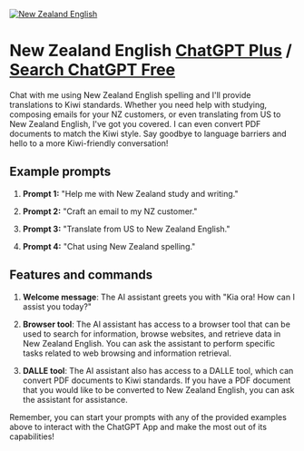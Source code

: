 
[![New Zealand English](https://files.oaiusercontent.com/file-4HhPr3P4MB0SQdUugTw6KoFC?se=2123-10-17T13%3A22%3A24Z&sp=r&sv=2021-08-06&sr=b&rscc=max-age%3D31536000%2C%20immutable&rscd=attachment%3B%20filename%3D558f3fd1-1b48-4e9d-84be-3cf583699a49.webp&sig=OB3PNv3pi1zfAHfUUnSTeVRIxhvJt3T7yKJ%2B30zgp3U%3D)](https://chat.openai.com/g/g-A059zK4bV-new-zealand-english)

# New Zealand English [ChatGPT Plus](https://chat.openai.com/g/g-A059zK4bV-new-zealand-english) / [Search ChatGPT Free](https://gptcall.net/index.html#/?search=New%20Zealand%20English)

Chat with me using New Zealand English spelling and I'll provide translations to Kiwi standards. Whether you need help with studying, composing emails for your NZ customers, or even translating from US to New Zealand English, I've got you covered. I can even convert PDF documents to match the Kiwi style. Say goodbye to language barriers and hello to a more Kiwi-friendly conversation!

## Example prompts

1. **Prompt 1:** "Help me with New Zealand study and writing."

2. **Prompt 2:** "Craft an email to my NZ customer."

3. **Prompt 3:** "Translate from US to New Zealand English."

4. **Prompt 4:** "Chat using New Zealand spelling."


## Features and commands

1. **Welcome message**: The AI assistant greets you with "Kia ora! How can I assist you today?"

2. **Browser tool**: The AI assistant has access to a browser tool that can be used to search for information, browse websites, and retrieve data in New Zealand English. You can ask the assistant to perform specific tasks related to web browsing and information retrieval.

3. **DALLE tool**: The AI assistant also has access to a DALLE tool, which can convert PDF documents to Kiwi standards. If you have a PDF document that you would like to be converted to New Zealand English, you can ask the assistant for assistance.

Remember, you can start your prompts with any of the provided examples above to interact with the ChatGPT App and make the most out of its capabilities!


